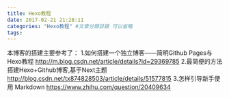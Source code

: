```yaml
---
title: Hexo教程
date: 2017-02-21 21:28:11
categories: "Hexo教程" #文章分類目錄 可以省略
tags:
---
```

本博客的搭建主要参考了：
1.如何搭建一个独立博客——简明Github Pages与Hexo教程
  http://m.blog.csdn.net/article/details?id=29369785
2.最简便的方法搭建Hexo+Github博客,基于Next主题 
  http://blog.csdn.net/tx874828503/article/details/51577815
3.怎样引导新手使用 Markdown
  https://www.zhihu.com/question/20409634